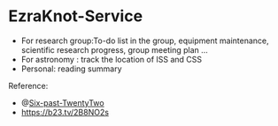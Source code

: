 # EzraKnot-Service

* For research group:To-do list in the group, equipment maintenance, scientific research progress, group meeting plan …
* For astronomy  :  track the location of ISS and CSS
* Personal: reading summary   


Reference:
* @[Six-past-TwentyTwo ](https://github.com/doubleZ0108/Six-past-TwentyTwo)
* https://b23.tv/2B8NO2s

